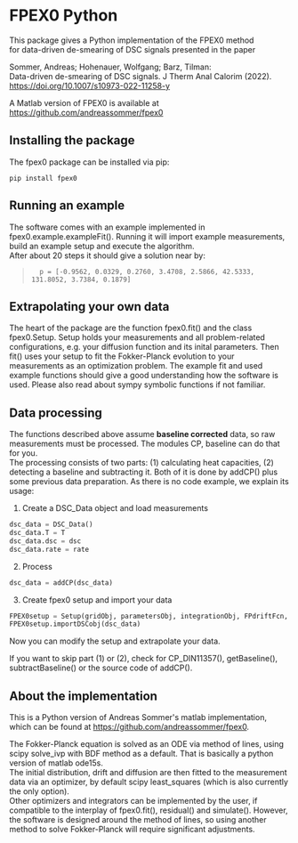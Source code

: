# FPEX0 Python

This package gives a Python implementation of the FPEX0 method  
for data-driven de-smearing of DSC signals presented in the paper

Sommer, Andreas; Hohenauer, Wolfgang; Barz, Tilman:  
Data-driven de-smearing of DSC signals.
J Therm Anal Calorim (2022).
https://doi.org/10.1007/s10973-022-11258-y


A Matlab version of FPEX0 is available at
https://github.com/andreassommer/fpex0



## Installing the package

The fpex0 package can be installed via pip:
```
pip install fpex0
```



## Running an example

The software comes with an example implemented in fpex0.example.exampleFit().
Running it will import example measurements, build an example setup and execute the algorithm.  
After about 20 steps it should give a solution near by:
>       p = [-0.9562, 0.0329, 0.2760, 3.4708, 2.5866, 42.5333, 131.8052, 3.7384, 0.1879]



## Extrapolating your own data

The heart of the package are the function fpex0.fit() and the class fpex0.Setup.
Setup holds your measurements and all problem-related configurations, e.g. your diffusion function and its
inital parameters. Then fit() uses your setup to fit the Fokker-Planck evolution to your measurements as
an optimization problem.
The example fit and used example functions should give a good understanding how the software is used.
Please also read about sympy symbolic functions if not familiar.


## Data processing

The functions described above assume **baseline corrected** data, so raw measurements must be processed.
The modules CP, baseline can do that for you. <br>
The processing consists of two parts: (1) calculating heat capacities, (2) detecting a baseline and
subtracting it. 
Both of it is done by addCP() plus some previous data preparation. As there is no code example, we
explain its usage:

1. Create a DSC_Data object and load measurements
```python
dsc_data = DSC_Data()
dsc_data.T = T
dsc_data.dsc = dsc
dsc_data.rate = rate
```

2. Process
```python
dsc_data = addCP(dsc_data)
```

3. Create fpex0 setup and import your data
```python
FPEX0setup = Setup(gridObj, parametersObj, integrationObj, FPdriftFcn, FPdiffusionFcn, IniDistFcn)
FPEX0setup.importDSCobj(dsc_data)
```

Now you can modify the setup and extrapolate your data.

If you want to skip part (1) or (2), check for CP_DIN11357(), getBaseline(), subtractBaseline() or the
source code of addCP().


## About the implementation

This is a Python version of Andreas Sommer's matlab implementation, which can be found at
https://github.com/andreassommer/fpex0.

The Fokker-Planck equation is solved as an ODE via method of lines, using scipy
solve_ivp with BDF method as a default. That is basically a python version of matlab ode15s.  
The initial distribution, drift and diffusion are then fitted to the measurement data via an optimizer,
by default scipy least_squares (which is also currently the only option).  
Other optimizers and integrators can be implemented by the user, if compatible to the interplay of
fpex0.fit(), residual() and simulate(). However, the software is designed around the method of lines,
so using another method to solve Fokker-Planck will require significant adjustments.
